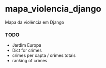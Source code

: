 # mapa_violencia_django
Mapa da violência em Django

### TODO
- Jardim Europa
- Dict for crimes
- crimes per capta / crimes totais
- ranking of crimes